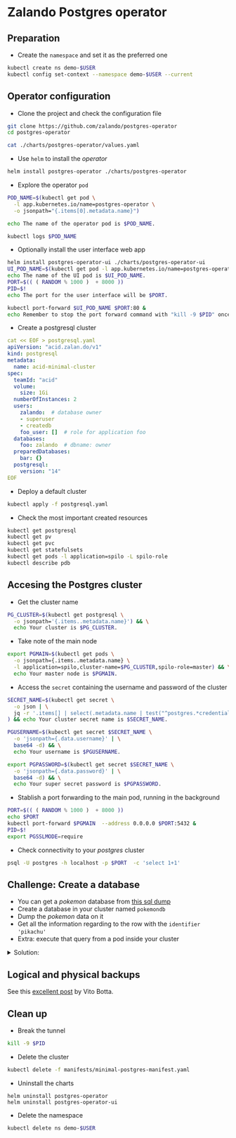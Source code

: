 # Zalando Postgres operator

## Preparation

* Create the `namespace` and set it as the preferred one

```bash
kubectl create ns demo-$USER
kubectl config set-context --namespace demo-$USER --current
```

## Operator configuration

* Clone the project and check the configuration file

```bash
git clone https://github.com/zalando/postgres-operator
cd postgres-operator

cat ./charts/postgres-operator/values.yaml 
```

* Use `helm` to install the *operator*

```bash
helm install postgres-operator ./charts/postgres-operator
```

* Explore the operator `pod`
  
```bash
POD_NAME=$(kubectl get pod \
  -l app.kubernetes.io/name=postgres-operator \
  -o jsonpath="{.items[0].metadata.name}")

echo The name of the operator pod is $POD_NAME.

kubectl logs $POD_NAME
```

* Optionally install the user interface web app

```bash
helm install postgres-operator-ui ./charts/postgres-operator-ui
UI_POD_NAME=$(kubectl get pod -l app.kubernetes.io/name=postgres-operator-ui -ojsonpath="{.items[0].metadata.name}")
echo The name of the UI pod is $UI_POD_NAME.
PORT=$(( ( RANDOM % 1000 )  + 8000 ))
PID=$!
echo The port for the user interface will be $PORT.

kubectl port-forward $UI_POD_NAME $PORT:80 &
echo Remember to stop the port forward command with "kill -9 $PID" once you are over.
```

* Create a postgresql cluster

```yaml
cat << EOF > postgresql.yaml
apiVersion: "acid.zalan.do/v1"
kind: postgresql
metadata:
  name: acid-minimal-cluster
spec:
  teamId: "acid"
  volume:
    size: 1Gi
  numberOfInstances: 2
  users:
    zalando:  # database owner
    - superuser
    - createdb
    foo_user: []  # role for application foo
  databases:
    foo: zalando  # dbname: owner
  preparedDatabases:
    bar: {}
  postgresql:
    version: "14"
EOF
```
* Deploy a default cluster

```bash
kubectl apply -f postgresql.yaml
```

* Check the most important created resources

```bash
kubectl get postgresql
kubectl get pv
kubectl get pvc
kubectl get statefulsets
kubectl get pods -l application=spilo -L spilo-role
kubectl describe pdb
```

## Accesing the Postgres cluster

* Get the cluster name

```bash
PG_CLUSTER=$(kubectl get postgresql \
  -o jsonpath='{.items..metadata.name}') && \
  echo Your cluster is $PG_CLUSTER.
```

* Take note of the main node

```bash
export PGMAIN=$(kubectl get pods \
  -o jsonpath={.items..metadata.name} \
  -l application=spilo,cluster-name=$PG_CLUSTER,spilo-role=master) && \
  echo Your master node is $PGMAIN.
```

* Access the `secret` containing the username and password of the cluster

```bash
SECRET_NAME=$(kubectl get secret \
  -o json | \
  jq -r '.items[] | select(.metadata.name | test("^postgres.*credentials")).metadata.name'\
) && echo Your cluster secret name is $SECRET_NAME.

PGUSERNAME=$(kubectl get secret $SECRET_NAME \
  -o 'jsonpath={.data.username}' | \
  base64 -d) && \
  echo Your username is $PGUSERNAME.

export PGPASSWORD=$(kubectl get secret $SECRET_NAME \
  -o 'jsonpath={.data.password}' | \
  base64 -d) && \
  echo Your super secret password is $PGPASSWORD.

```

* Stablish a port forwarding to the main pod, running in the background

```bash
PORT=$(( ( RANDOM % 1000 )  + 8000 ))
echo $PORT
kubectl port-forward $PGMAIN  --address 0.0.0.0 $PORT:5432 &
PID=$!
export PGSSLMODE=require
```

* Check connectivity to your *postgres* cluster

```bash
psql -U postgres -h localhost -p $PORT  -c 'select 1+1'
```

## Challenge: Create a database

* You can get a *pokemon* database from [this sql dump](https://pastebin.com/raw/98DaLWwG)
* Create a database in your cluster named `pokemondb`
* Dump the *pokemon* data on it
* Get all the information regarding to the row with the `identifier` `'pikachu'`
* Extra: execute that query from a pod inside your cluster

<details>
<summary>Solution:</summary>

```bash
curl https://pastebin.com/raw/98DaLWwG > pokemon.sql
psql -U postgres -h localhost  -c 'create database pokemondb;'
psql -U postgres -h localhost -d pokemondb < pokemon.sql 

psql -U postgres -h localhost -d pokemondb -c "Select * from pokemon where identifier='pikachu'"
```
</details>

## Logical and physical backups

See this [excellent post](https://vitobotta.com/2020/02/05/postgres-kubernetes-zalando-operator/) by Vito Botta.


## Clean up

* Break the tunnel

```bash
kill -9 $PID
```

* Delete the cluster

```bash
kubectl delete -f manifests/minimal-postgres-manifest.yaml
```

* Uninstall the charts

```
helm uninstall postgres-operator
helm uninstall postgres-operator-ui
```

* Delete the namespace

```bash
kubectl delete ns demo-$USER
```
